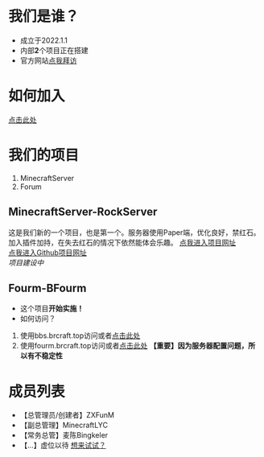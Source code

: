 # 我们是谁？
- 成立于2022.1.1
- 内部**2**个项目正在搭建
- 官方网站[点我拜访](https://www.brcraft.top)
# 如何加入
[点击此处](https://www.brcraft.top/join.html)
# 我们的项目
1. MinecraftServer
2. Forum
## MinecraftServer-**RockServer**
这是我们新的一个项目，也是第一个。服务器使用Paper端，优化良好，禁红石。加入插件加持，在失去红石的情况下依然能体会乐趣。
[点我进入项目网址](https://mc.brcraft.top)<br>
[点我进入Github项目网址](https://github.com/BRC27/BRC/blob/main/minecraftserver-rockserver.md)<br>
*项目建设中*
## Fourm-**BFourm**
- 这个项目**开始实施！**
- 如何访问？
1. 使用bbs.brcraft.top访问或者[点击此处](bbs.brcraft.top)
2. 使用fourm.brcraft.top访问或者[点击此处](fourm.brcraft.top)
**【重要】因为服务器配置问题，所以有不稳定性**
# 成员列表
- 【总管理员/创建者】ZXFunM
- 【副总管理】MinecraftLYC
- 【常务总管】麦陈Bingkeler
- 【...】虚位以待 [想来试试？](https://www.brcraft.top/join.html)
